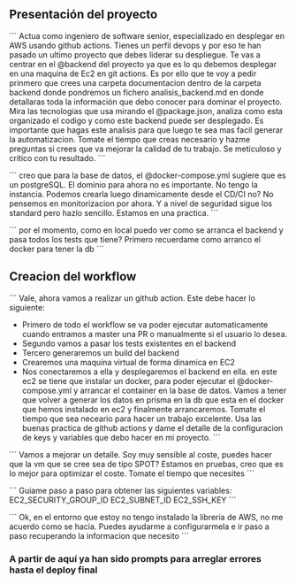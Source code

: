 ## Presentación del proyecto

´´´
Actua como ingeniero de software senior, especializado en desplegar en AWS usando github actions. Tienes un perfil devops y por eso te han pasado un ultimo proyecto que debes liderar su despliegue. Te vas a centrar en el @backend del proyecto ya que es lo qu debemos desplegar en una maquina de Ec2 en git actions. Es por ello que te voy a pedir prinmero que crees una carpeta documentacion dentro de la carpeta backend donde pondremos un fichero analisis_backend.md en donde detallaras toda la información que debo conocer para dominar el proyecto. Mira las tecnologias que usa mirando el @package.json, analiza como esta organizado el codigo y como este backend puede ser desplegado. Es importante que hagas este analisis para que luego te sea mas facil generar la automatizacion. Tomate el tiempo que creas necesario y hazme preguntas si crees que va mejorar la calidad de tu trabajo. Se meticuloso y crítico con tu resultado.
´´´

´´´
creo que para la base de datos, el @docker-compose.yml sugiere que es un postgreSQL. El dominio para ahora no es importante. No tengo la instancia. Podemos crearla luego dinamicamente desde el CD/CI no? No pensemos en monitorizacion por ahora. Y a nivel de seguridad sigue los standard pero hazlo sencillo. Estamos en una practica.
´´´

´´´
por el momento, como en local puedo ver como se arranca el backend y pasa todos los tests que tiene? Primero recuerdame como arranco el docker para tener la db
´´´

## Creacion del workflow

´´´
Vale, ahora vamos a realizar un github action. Este debe hacer lo siguiente:
- Primero de todo el workflow se va poder ejecutar automaticamente cuando entramos a master una PR o manualmente si el usuario lo desea.
- Segundo vamos a pasar los tests existentes en el backend
- Tercero generaremos un build del backend
- Crearemos una maquina virtual de forma dinamica en EC2
- Nos conectaremos a ella y desplegaremos el backend en ella. en este ec2 se tiene que instalar un docker, para poder ejecutar el @docker-compose.yml y arrancar el container en la base de datos. Vamos a tener que volver a generar los datos en prisma en la db que esta en el docker que hemos instalado en ec2 y finalmente arrancaremos.
Tomate el tiempo que sea neceario para hacer un trabajo excelente. Usa las buenas practica de github actions y dame el detalle de la configuracion de keys y variables que debo hacer en mi proyecto.
´´´

´´´
Vamos a mejorar un detalle. Soy muy sensible al coste, puedes hacer que la vm que se cree sea de tipo SPOT? Estamos en pruebas, creo que es lo mejor para optimizar el coste. Tomate el tiempo que necesites
´´´

´´´
Guiame paso a paso para obtener las siguientes variables:
EC2_SECURITY_GROUP_ID
EC2_SUBNET_ID
EC2_SSH_KEY
´´´

´´´
Ok, en el entorno que estoy no tengo instalado la libreria de AWS, no me acuerdo como se hacia. Puedes ayudarme a configurarmela e ir paso a paso recuperando la informacion que necesito
´´´

### A partir de aquí ya han sido prompts para arreglar errores hasta el deploy final
